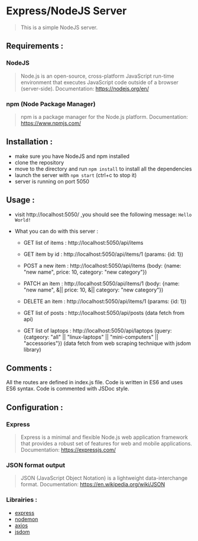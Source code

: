 # Express/NodeJS Server
> This is a simple NodeJS server.


## Requirements :

### NodeJS
> Node.js is an open-source, cross-platform JavaScript run-time environment that executes JavaScript code outside of a browser (server-side).
> Documentation: https://nodejs.org/en/

### npm (Node Package Manager)
> npm is a package manager for the Node.js platform.
> Documentation: https://www.npmjs.com/

## Installation :

- make sure you have NodeJS and npm installed
- clone the repository
- move to the directory and run `npm install` to install all the dependencies
- launch the server with `npm start` (ctrl+c to stop it)
- server is running on port 5050

## Usage :

- visit http://localhost:5050/ ,you should see the following message:
```Hello World!```

- What you can do with this server :
    - GET list of items : http://localhost:5050/api/items
    - GET item by id : http://localhost:5050/api/items/1 (params: {id: 1})
    - POST a new item : http://localhost:5050/api/items (body: {name: "new name", price: 10, category: "new category"})
    - PATCH an item : http://localhost:5050/api/items/1 (body: {name: "new name", &|| price: 10, &|| category: "new category"})
    - DELETE an item : http://localhost:5050/api/items/1 (params: {id: 1})

    - GET list of posts : http://localhost:5050/api/posts (data fetch from api)
  
    - GET list of laptops : http://localhost:5050/api/laptops (query: {catgeory: "all" || "linux-laptops" || "mini-computers" || "accessories"}) (data fetch from web scraping technique with jsdom library)

## Comments :
All the routes are defined in index.js file.
Code is written in ES6 and uses ES6 syntax.
Code is commented with JSDoc style.

## Configuration :

### Express
> Express is a minimal and flexible Node.js web application framework that provides a robust set of features for web and mobile applications.
> Documentation: https://expressjs.com/

### JSON format output
> JSON (JavaScript Object Notation) is a lightweight data-interchange format.
> Documentation: https://en.wikipedia.org/wiki/JSON


### Librairies :

- [express](https://expressjs.com/)
- [nodemon](https://www.npmjs.com/package/nodemon)
- [axios](https://www.npmjs.com/package/axios)
- [jsdom](https://www.npmjs.com/package/jsdom)
  